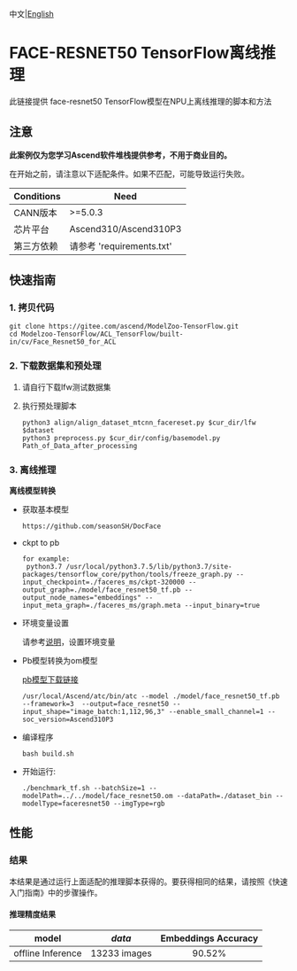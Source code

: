 中文|[English](README.md)

# FACE-RESNET50 TensorFlow离线推理

此链接提供 face-resnet50 TensorFlow模型在NPU上离线推理的脚本和方法

## 注意
**此案例仅为您学习Ascend软件堆栈提供参考，不用于商业目的。**

在开始之前，请注意以下适配条件。如果不匹配，可能导致运行失败。

| Conditions | Need |
| --- | --- |
|  CANN版本 | >=5.0.3 |
| 芯片平台| Ascend310/Ascend310P3 |
| 第三方依赖| 请参考 'requirements.txt' |

## 快速指南

### 1. 拷贝代码

```shell
git clone https://gitee.com/ascend/ModelZoo-TensorFlow.git
cd Modelzoo-TensorFlow/ACL_TensorFlow/built-in/cv/Face_Resnet50_for_ACL
```

### 2. 下载数据集和预处理

1. 请自行下载lfw测试数据集 

2. 执行预处理脚本
   ```
   python3 align/align_dataset_mtcnn_facereset.py $cur_dir/lfw $dataset
   python3 preprocess.py $cur_dir/config/basemodel.py Path_of_Data_after_processing
   
   ```
 
### 3. 离线推理

**离线模型转换**

- 获取基本模型
  ```
  https://github.com/seasonSH/DocFace
  
  ```
- ckpt to pb
  ```
  for example:
   python3.7 /usr/local/python3.7.5/lib/python3.7/site-packages/tensorflow_core/python/tools/freeze_graph.py --input_checkpoint=./faceres_ms/ckpt-320000 --output_graph=./model/face_resnet50_tf.pb --output_node_names="embeddings" --input_meta_graph=./faceres_ms/graph.meta --input_binary=true
  ```

- 环境变量设置

  请参考[说明](https://gitee.com/ascend/ModelZoo-TensorFlow/wikis/02.%E7%A6%BB%E7%BA%BF%E6%8E%A8%E7%90%86%E6%A1%88%E4%BE%8B/Ascend%E5%B9%B3%E5%8F%B0%E6%8E%A8%E7%90%86%E7%8E%AF%E5%A2%83%E5%8F%98%E9%87%8F%E8%AE%BE%E7%BD%AE?sort_id=6458719)，设置环境变量

- Pb模型转换为om模型

  [pb模型下载链接](https://obs-9be7.obs.cn-east-2.myhuaweicloud.com/003_Atc_Models/modelzoo/Official/cv/Face_Resnet50_for_ACL.zip)

  ```
  /usr/local/Ascend/atc/bin/atc --model ./model/face_resnet50_tf.pb   --framework=3  --output=face_resnet50 --input_shape="image_batch:1,112,96,3" --enable_small_channel=1 --soc_version=Ascend310P3
  ```

- 编译程序

  ```
  bash build.sh
  ```

- 开始运行:

  ```
  ./benchmark_tf.sh --batchSize=1 --modelPath=../../model/face_resnet50.om --dataPath=./dataset_bin --modelType=faceresnet50 --imgType=rgb
  ```
  
## 性能

### 结果

本结果是通过运行上面适配的推理脚本获得的。要获得相同的结果，请按照《快速入门指南》中的步骤操作。

#### 推理精度结果

|       model       | ***data***  |    Embeddings Accuracy    |
| :---------------: | :---------: | :---------: |
| offline Inference | 13233 images |   90.52%     |



